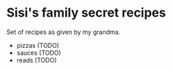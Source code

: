 # Sisi's family secret recipes

Set of recipes as given by my grandma.

- pizzas (TODO)
- sauces (TODO)
- reads (TODO)